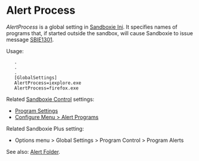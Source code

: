 # Alert Process

_AlertProcess_ is a global setting in [Sandboxie Ini](SandboxieIni.md). It specifies names of programs that, if started outside the sandbox, will cause Sandboxie to issue message [SBIE1301](SBIE1301.md).

Usage:
```
   .
   .
   .
   [GlobalSettings]
   AlertProcess=iexplore.exe
   AlertProcess=firefox.exe
```

Related [Sandboxie Control](SandboxieControl.md) settings:
* [Program Settings](ProgramSettings.md)
* [Configure Menu > Alert Programs](ConfigureMenu.md#program-alerts)

Related Sandboxie Plus setting:
* Options menu > Global Settings > Program Control > Program Alerts

See also: [Alert Folder](AlertFolder.md).
